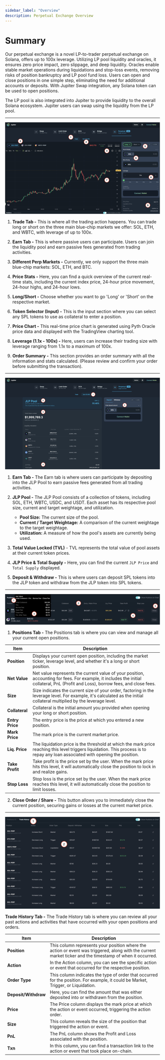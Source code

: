 ```yaml
---
sidebar_label: "Overview"
description: Perpetual Exchange Overview
---
```


# Summary

Our perpetual exchange is a novel LP-to-trader perpetual exchange on Solana, offers up to 100x leverage. Utilizing LP pool liquidity and oracles, it ensures zero price impact, zero slippage, and deep liquidity. Oracles enable stable market operations during liquidations and stop-loss events, removing risks of position bankruptcy and LP pool fund loss. Users can open and close positions in one simple step, eliminating the need for additional accounts or deposits. With Jupiter Swap integration, any Solana token can be used to open positions.

The LP pool is also integrated into Jupiter to provide liquidity to the overall Solana ecosystem. Jupiter users can swap using the liquidity from the LP pool.

---

![Perp1](../img/perps1.jpg)

1. **Trade Tab -** This is where all the trading action happens. You can trade long or short on the three main blue-chip markets we offer: SOL, ETH, and WBTC, with leverage of up to 100x.

2. **Earn Tab -** This is where passive users can participate. Users can join the liquidity pool and earn passive fees generated from trading activities.

3. **Different Perp Markets -** Currently, we only support the three main blue-chip markets: SOL, ETH, and BTC.

4. **Price Stats -** Here, you can find a quick overview of the current real-time stats, including the current index price, 24-hour price movement, 24-hour highs, and 24-hour lows.

5. **Long/Short -** Choose whether you want to go 'Long' or 'Short' on the respective market.

6. **Token Selector (Input) -** This is the input section where you can select any SPL tokens to use as collateral to enter a position.

7. **Price Chart -** This real-time price chart is generated using Pyth Oracle price data and displayed with the TradingView charting tool.

8. **Leverage (1.1x - 100x) -** Here, users can increase their trading size with leverage ranging from 1.1x to a maximum of 100x.

9. **Order Summary -** This section provides an order summary with all the information and stats calculated. (Please review and confirm your order before submitting the transaction).

---

![Perp2](../img/perps2.jpg)

1. **Earn Tab -** The Earn tab is where users can participate by depositing into the JLP Pool to earn passive fees generated from all trading activities.

2. **JLP Pool -** The JLP Pool consists of a collection of tokens, including SOL, ETH, WBTC, USDC, and USDT. Each asset has its respective pool size, current and target weightage, and utilization.

    - **Pool Size:** The current size of the pool.
    - **Current / Target Weightage:** A comparison of the current weightage to the target weightage.
    - **Utilization:** A measure of how the pool's assets are currently being used.

3. **Total Value Locked (TVL)** - TVL represents the total value of pool assets at their current token prices.

4. **JLP Price & Total Supply -** Here, you can find the current `JLP Price` and `Total Supply` displayed.

5. **Deposit & Withdraw -** This is where users can deposit SPL tokens into the JLP token and withdraw from the JLP token into SPL tokens.

---

![Perp3](../img/perps3.jpg)

1. **Positions Tab -** The Positions tab is where you can view and manage all your current open positions.

|Item| Description|
|---|---|
|**Position**|Displays your current open position, including the market ticker, leverage level, and whether it's a long or short position.|
|**Net Value**|Net value represents the current value of your position, accounting for fees. For example, it includes the initial collateral, PnL (Profit and Loss), borrow fees, and close fees.|
|**Size**|Size indicates the current size of your order, factoring in the leverage level. For example, it's calculated as the initial collateral multiplied by the leverage level.|
|**Collateral**|Collateral is the initial amount you provided when opening your long or short position.|
|**Entry Price**|The entry price is the price at which you entered a new position.|
|**Mark Price**|The mark price is the current market price.|
|**Liq. Price**|The liquidation price is the threshold at which the mark price reaching this level triggers liquidation. This process is to repay any loan associated with opening the position.|
|**Take Profit**|Take profit is the price set by the user. When the mark price hits this level, it will automatically close the position to lock in and realize gains.|
|**Stop Loss**|Stop loss is the price set by the user. When the mark price reaches this level, it will automatically close the position to limit losses.|

2. **Close Order / Share -** This button allows you to immediately close the current position, securing gains or losses at the current market price.

---

![Perp4](../img/perps4.jpg)

**Trade History Tab -** The Trade History tab is where you can review all your past actions and activities that have occurred with your open positions and orders.

|Item| Description|
|---|---|
|**Position**|This column represents your position where the action or event was triggered, along with the current market ticker and the timestamp of when it occurred.|
|**Action**|In the Action column, you can see the specific action or event that occurred for the respective position.|
|**Order Type**|This column indicates the type of order that occurred for the position. For example, it could be Market, Trigger, or Liquidation.|
|**Deposit/Withdraw**|Here, you can find the amount that was either deposited into or withdrawn from the position.|
|**Price**|The Price column displays the mark price at which the action or event occurred, triggering the action order.|
|**Size**|This column reveals the size of the position that triggered the action or event.|
|**PnL**|The PnL column shows the Profit and Loss associated with the position.|
|**Txn**|In this column, you can find a transaction link to the action or event that took place on-chain.|